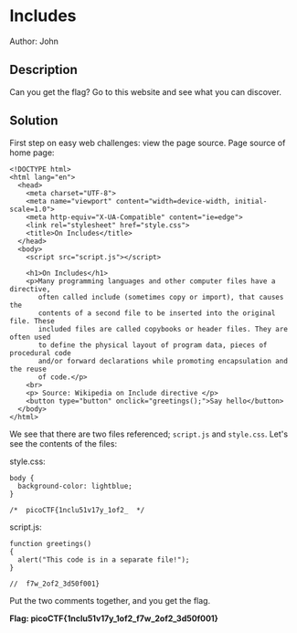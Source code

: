 # Includes
Author: John
## Description
Can you get the flag?
Go to this website and see what you can discover.

## Solution
First step on easy web challenges: view the page source.
Page source of home page:
```
<!DOCTYPE html>
<html lang="en">
  <head>
    <meta charset="UTF-8">
    <meta name="viewport" content="width=device-width, initial-scale=1.0">
    <meta http-equiv="X-UA-Compatible" content="ie=edge">
    <link rel="stylesheet" href="style.css">
    <title>On Includes</title>
  </head>
  <body>
    <script src="script.js"></script>
  
    <h1>On Includes</h1>
    <p>Many programming languages and other computer files have a directive, 
       often called include (sometimes copy or import), that causes the 
       contents of a second file to be inserted into the original file. These 
       included files are called copybooks or header files. They are often used
       to define the physical layout of program data, pieces of procedural code
       and/or forward declarations while promoting encapsulation and the reuse
       of code.</p>
    <br>
    <p> Source: Wikipedia on Include directive </p>
    <button type="button" onclick="greetings();">Say hello</button>
  </body>
</html>
```

We see that there are two files referenced; `script.js` and `style.css`. Let's see
the contents of the files:

style.css:
```
body {
  background-color: lightblue;
}

/*  picoCTF{1nclu51v17y_1of2_  */
```
script.js:
```
function greetings()
{
  alert("This code is in a separate file!");
}

//  f7w_2of2_3d50f001}
```

Put the two comments together, and you get the flag.

**Flag: picoCTF{1nclu51v17y_1of2_f7w_2of2_3d50f001}**